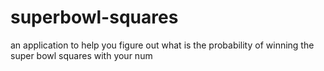 superbowl-squares
=================

an application to help you figure out what is the probability of winning the super bowl squares with your num
